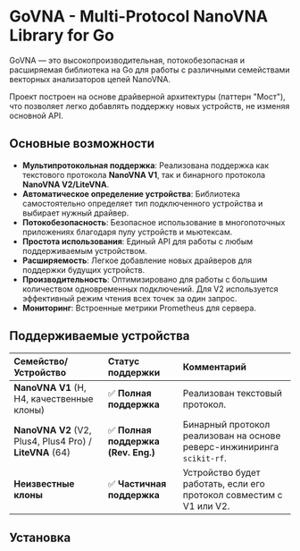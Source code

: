 # GoVNA - Multi-Protocol NanoVNA Library for Go

GoVNA — это высокопроизводительная, потокобезопасная и расширяемая библиотека на Go для работы с различными семействами векторных анализаторов цепей NanoVNA.

Проект построен на основе драйверной архитектуры (паттерн "Мост"), что позволяет легко добавлять поддержку новых устройств, не изменяя основной API.

## Основные возможности

-   **Мультипротокольная поддержка**: Реализована поддержка как текстового протокола **NanoVNA V1**, так и бинарного протокола **NanoVNA V2/LiteVNA**.
-   **Автоматическое определение устройства**: Библиотека самостоятельно определяет тип подключенного устройства и выбирает нужный драйвер.
-   **Потокобезопасность**: Безопасное использование в многопоточных приложениях благодаря пулу устройств и мьютексам.
-   **Простота использования**: Единый API для работы с любым поддерживаемым устройством.
-   **Расширяемость**: Легкое добавление новых драйверов для поддержки будущих устройств.
-   **Производительность**: Оптимизировано для работы с большим количеством одновременных подключений. Для V2 используется эффективный режим чтения всех точек за один запрос.
-   **Мониторинг**: Встроенные метрики Prometheus для сервера.

## Поддерживаемые устройства

| Семейство/Устройство                                     | Статус поддержки                   | Комментарий                                                              |
| :------------------------------------------------------- | :--------------------------------- | :----------------------------------------------------------------------- |
| **NanoVNA V1** (H, H4, качественные клоны)                 | ✅ **Полная поддержка**            | Реализован текстовый протокол.                                           |
| **NanoVNA V2** (V2, Plus4, Plus4 Pro) / **LiteVNA** (64) | ✅ **Полная поддержка (Rev. Eng.)** | Бинарный протокол реализован на основе реверс-инжиниринга `scikit-rf`. |
| **Неизвестные клоны**                                    | ✅ **Частичная поддержка**          | Устройство будет работать, если его протокол совместим с V1 или V2.      |

## Установка

